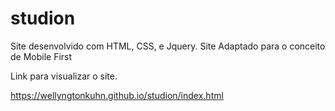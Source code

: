 # studion
Site desenvolvido com HTML, CSS, e Jquery. Site Adaptado para o conceito de Mobile First

Link para visualizar o site.

https://wellyngtonkuhn.github.io/studion/index.html
